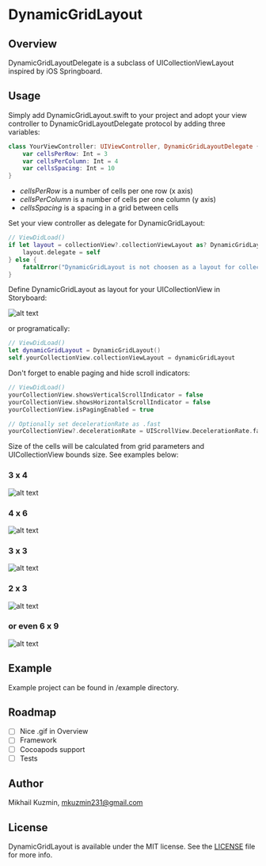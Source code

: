 # DynamicGridLayout

## Overview
DynamicGridLayoutDelegate is a subclass of UICollectionViewLayout inspired by iOS Springboard.

## Usage
Simply add DynamicGridLayout.swift to your project and adopt your view controller to DynamicGridLayoutDelegate protocol by adding three variables:

```swift
class YourViewController: UIViewController, DynamicGridLayoutDelegate {
    var cellsPerRow: Int = 3
    var cellsPerColumn: Int = 4
    var cellsSpacing: Int = 10
}
```
- *cellsPerRow* is a number of cells per one row (x axis) 
- *cellsPerColumn* is a number of cells per one column (y axis)
- *cellsSpacing* is a spacing in a grid between cells


Set your view controller as delegate for DynamicGridLayout:

```swift
// ViewDidLoad()
if let layout = collectionView?.collectionViewLayout as? DynamicGridLayout {
    layout.delegate = self
} else {
    fatalError("DynamicGridLayout is not choosen as a layout for collectionView!")
}
```

Define DynamicGridLayout as layout for your UICollectionView in Storyboard:

![alt text][storyboard-example]


or programatically:
```swift
// ViewDidLoad()
let dynamicGridLayout = DynamicGridLayout()
self.yourCollectionView.collectionViewLayout = dynamicGridLayout
```


Don't forget to enable paging and hide scroll indicators:
```swift
// ViewDidLoad()
yourCollectionView.showsVerticalScrollIndicator = false
yourCollectionView.showsHorizontalScrollIndicator = false
yourCollectionView.isPagingEnabled = true

// Optionally set decelerationRate as .fast
yourCollectionView?.decelerationRate = UIScrollView.DecelerationRate.fast
```


Size of the cells will be calculated from grid parameters and UICollectionView bounds size. See examples below:


### 3 x 4
![alt text][3x4]

### 4 x 6
![alt text][4x6]

### 3 x 3
![alt text][3x3]

### 2 x 3
![alt text][2x3]

### or even 6 x 9
![alt text][6x9]

## Example
Example project can be found in /example directory.

## Roadmap
- [ ] Nice .gif in Overview
- [ ] Framework
- [ ] Cocoapods support
- [ ] Tests

## Author
Mikhail Kuzmin, mkuzmin231@gmail.com

## License
DynamicGridLayout is available under the MIT license. See the [LICENSE](https://github.com/ImKuz/DynamicGridLayout/blob/master/README.md) file for more info.

[storyboard-example]: https://github.com/ImKuz/DynamicGridLayout/blob/master/images/storyboard-example.png
[3x4]: https://github.com/ImKuz/DynamicGridLayout/blob/master/images/3x4.png
[4x6]: https://github.com/ImKuz/DynamicGridLayout/blob/master/images/4x6.png
[3x3]: https://github.com/ImKuz/DynamicGridLayout/blob/master/images/3x3.png
[2x3]: https://github.com/ImKuz/DynamicGridLayout/blob/master/images/2x3.png
[6x9]: https://github.com/ImKuz/DynamicGridLayout/blob/master/images/6x9.png

